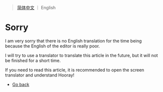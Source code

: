 > [简体中文](README.md) ｜ English

# Sorry

I am very sorry that there is no English translation for the time being because the English of the editor is really poor.

I will try to use a translator to translate this article in the future, but it will not be finished for a short time.

If you need to read this article, it is recommended to open the screen translator and understand Hooray!

- [Go back](https://github.com/qzgeek/Dhizuku)
